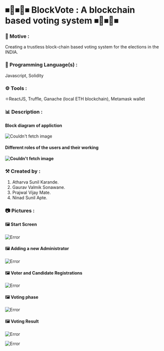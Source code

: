 <h1>⏹🔗⏹🔗⏹ BlockVote : A blockchain based voting system ⏹🔗⏹🔗⏹</h1>

<h3>🎯 Motive : </h3>
Creating a trustless block-chain based voting system for the elections in the INDIA.

<h3>📝 Programming Language(s) : </h3>
Javascript, Solidity

<h3>⚙ Tools : </h3> 
⚛ReactJS, Truffle, Ganache (local ETH blockchain), Metamask wallet

<h3>📊 Description : </h3>

<h4> Block diagram of appliction </h4>

![Couldn't fetch image](https://drive.google.com/uc?export=view&id=15qxocMWlu0qcCdU_d9Ao9WnKzaKEMTRY)

<h4>Different roles of the users and their working<h4>

![Couldn't fetch image](https://drive.google.com/uc?export=view&id=1gxdj1RshPgmC_KizuPB4CEHDxAQcUgku)

<h3>⚒ Created by : </h3>

1. Atharva Sunil Karande.
2. Gaurav Valmik Sonawane.
3. Prajwal Vijay Mate.
4. Ninad Sunil Apte.

<h3>📷 Pictures : </h3>

<h4> 🖼 Start Screen </h4>

![Error](https://drive.google.com/uc?export=view&id=1H4x8U3dsRCF7LjDEI1_fM6OTfHpOoKsh)

<h4> 🖼 Adding a new Administrator </h4>

![Error](https://drive.google.com/uc?export=view&id=1XOEp5K89rpmSkPu_qp-E91-a264MCVOd)

<h4> 🖼 Voter and Candidate Registrations </h4>

![Error](https://drive.google.com/uc?export=view&id=1esNDLKKsv3D7KnkyYKfuvkMchribW_UH)

<h4> 🖼 Voting phase </h4>

![Error](https://drive.google.com/uc?export=view&id=1Niniuda-zLjYhd5ITzp-gIrUKBz2EBGR)

<h4> 🖼 Voting Result </h4>

![Error](https://drive.google.com/uc?export=view&id=1zHR18AKa8nx7N9YxASKZK3KIapAraqEy)

![Error](https://drive.google.com/uc?export=view&id=1S-AlkF8gIOwbuTQ4c2a7A2dRR6P5xnG9)

